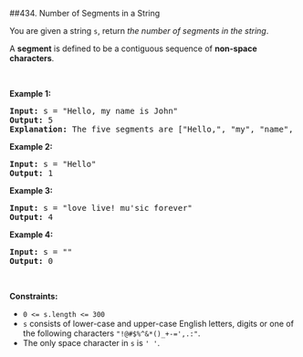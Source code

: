 ##434. Number of Segments in a String
<p>You are given a string <code>s</code>, return <em>the number of segments in the string</em>.&nbsp;</p>

<p>A <strong>segment</strong> is defined to be a contiguous sequence of <strong>non-space characters</strong>.</p>

<p>&nbsp;</p>
<p><strong>Example 1:</strong></p>

<pre>
<strong>Input:</strong> s = &quot;Hello, my name is John&quot;
<strong>Output:</strong> 5
<strong>Explanation:</strong> The five segments are [&quot;Hello,&quot;, &quot;my&quot;, &quot;name&quot;, &quot;is&quot;, &quot;John&quot;]
</pre>

<p><strong>Example 2:</strong></p>

<pre>
<strong>Input:</strong> s = &quot;Hello&quot;
<strong>Output:</strong> 1
</pre>

<p><strong>Example 3:</strong></p>

<pre>
<strong>Input:</strong> s = &quot;love live! mu&#39;sic forever&quot;
<strong>Output:</strong> 4
</pre>

<p><strong>Example 4:</strong></p>

<pre>
<strong>Input:</strong> s = &quot;&quot;
<strong>Output:</strong> 0
</pre>

<p>&nbsp;</p>
<p><strong>Constraints:</strong></p>

<ul>
	<li><code>0 &lt;= s.length &lt;= 300</code></li>
	<li><code>s</code> consists of lower-case and upper-case English letters, digits or one of the following characters <code>&quot;!@#$%^&amp;*()_+-=&#39;,.:&quot;</code>.</li>
	<li>The only space character in <code>s</code> is <code>&#39; &#39;</code>.</li>
</ul>
